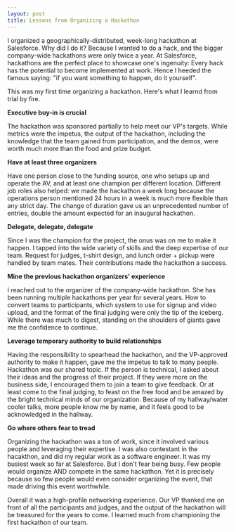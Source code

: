 ```yaml
---
layout: post
title: Lessons from Organizing a Hackathon
---
```


I organized a geographically-distributed, week-long hackathon at Salesforce. Why did I do it? Because I wanted to do a hack, and the bigger company-wide hackathons were only twice a year. At Salesforce, hackathons are the perfect place to showcase one's ingenuity: Every hack has the potential to become implemented at work. Hence I heeded the famous saying: "if you want something to happen, do it yourself".

This was my first time organizing a hackathon. Here's what I learnd from trial by fire.

**Executive buy-in is crucial**

The hackathon was sponsored partially to help meet our VP's targets. While metrics were the impetus, the output of the hackathon, including the knowledge that the team gained from participation, and the demos, were worth much more than the food and prize budget.

**Have at least three organizers**

Have one person close to the funding source, one who setups up and operate the AV, and at least one champion per different location. Different job roles also helped: we made the hackathon a week long because the operations person mentioned 24 hours in a week is much more flexible than any strict day. The change of duration gave us an unprecedented number of entries, double the amount expected for an inaugural hackathon.

**Delegate, delegate, delegate**

Since I was the champion for the project, the onus was on me to make it happen. I tapped into the wide variety of skills and the deep expertise of our team. Request for judges, t-shirt design, and lunch order + pickup were handled by team mates. Their contributions made the hackathon a success.

**Mine the previous hackathon organizers' experience**

I reached out to the organizer of the company-wide hackathon. She has been running multiple hackathons per year for several years. How to convert teams to participants, which system to use for signup and video upload, and the format of the final judging were only the tip of the iceberg. While there was much to digest, standing on the shoulders of giants gave me the confidence to continue.

**Leverage temporary authority to build relationships**

Having the responsibility to spearhead the hackathon, and the VP-approved authority to make it happen, gave me the impetus to talk to many people. Hackathon was our shared topic. If the person is technical, I asked about their ideas and the progress of their project. If they were more on the business side, I encouraged them to join a team to give feedback. Or at least come to the final judging, to feast on the free food and be amazed by the bright technical minds of our organization. Because of my hallway/water cooler talks, more people know me by name, and it feels good to be acknowledged in the hallway.

**Go where others fear to tread**

Organizing the hackathon was a ton of work, since it involved various people and leveraging their expertise. I was also contestant in the hacakthon, and did my regular work as a software engineer. It was my busiest week so far at Salesforce. But I don't fear being busy. Few people would organize AND compete in the same hackathon. Yet it is precisely because so few people would even consider organizing the event, that made driving this event worthwhile. 

Overall it was a high-profile networking experience. Our VP thanked me on front of all the participants and judges, and the output of the hackathon will be treasured for the years to come. I learned much from championing the first hackathon of our team. 

